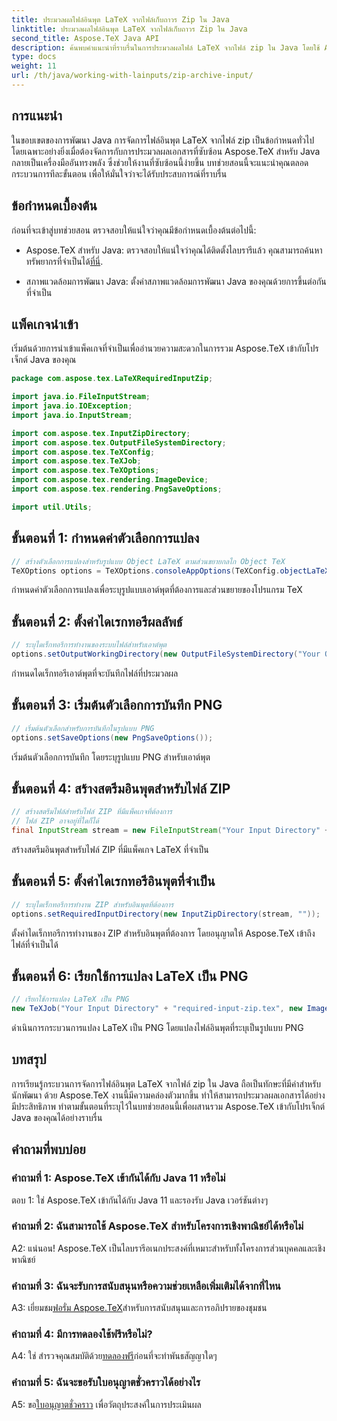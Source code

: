 ```yaml
---
title: ประมวลผลไฟล์อินพุต LaTeX จากไฟล์เก็บถาวร Zip ใน Java
linktitle: ประมวลผลไฟล์อินพุต LaTeX จากไฟล์เก็บถาวร Zip ใน Java
second_title: Aspose.TeX Java API
description: ค้นพบคำแนะนำที่ราบรื่นในการประมวลผลไฟล์ LaTeX จากไฟล์ zip ใน Java โดยใช้ Aspose.TeX เพิ่มความสามารถในการประมวลผลเอกสารของคุณได้อย่างง่ายดาย
type: docs
weight: 11
url: /th/java/working-with-lainputs/zip-archive-input/
---
```

## การแนะนำ

ในขอบเขตของการพัฒนา Java การจัดการไฟล์อินพุต LaTeX จากไฟล์ zip เป็นข้อกำหนดทั่วไป โดยเฉพาะอย่างยิ่งเมื่อต้องจัดการกับการประมวลผลเอกสารที่ซับซ้อน Aspose.TeX สำหรับ Java กลายเป็นเครื่องมืออันทรงพลัง ซึ่งช่วยให้งานที่ซับซ้อนนี้ง่ายขึ้น บทช่วยสอนนี้จะแนะนำคุณตลอดกระบวนการทีละขั้นตอน เพื่อให้มั่นใจว่าจะได้รับประสบการณ์ที่ราบรื่น

## ข้อกำหนดเบื้องต้น

ก่อนที่จะเข้าสู่บทช่วยสอน ตรวจสอบให้แน่ใจว่าคุณมีข้อกำหนดเบื้องต้นต่อไปนี้:

-  Aspose.TeX สำหรับ Java: ตรวจสอบให้แน่ใจว่าคุณได้ติดตั้งไลบรารีแล้ว คุณสามารถค้นหาทรัพยากรที่จำเป็นได้[ที่นี่](https://reference.aspose.com/tex/java/).

- สภาพแวดล้อมการพัฒนา Java: ตั้งค่าสภาพแวดล้อมการพัฒนา Java ของคุณด้วยการขึ้นต่อกันที่จำเป็น

## แพ็คเกจนำเข้า

เริ่มต้นด้วยการนำเข้าแพ็คเกจที่จำเป็นเพื่ออำนวยความสะดวกในการรวม Aspose.TeX เข้ากับโปรเจ็กต์ Java ของคุณ

```java
package com.aspose.tex.LaTeXRequiredInputZip;

import java.io.FileInputStream;
import java.io.IOException;
import java.io.InputStream;

import com.aspose.tex.InputZipDirectory;
import com.aspose.tex.OutputFileSystemDirectory;
import com.aspose.tex.TeXConfig;
import com.aspose.tex.TeXJob;
import com.aspose.tex.TeXOptions;
import com.aspose.tex.rendering.ImageDevice;
import com.aspose.tex.rendering.PngSaveOptions;

import util.Utils;
```

## ขั้นตอนที่ 1: กำหนดค่าตัวเลือกการแปลง

```java
// สร้างตัวเลือกการแปลงสำหรับรูปแบบ Object LaTeX ตามส่วนขยายกลไก Object TeX
TeXOptions options = TeXOptions.consoleAppOptions(TeXConfig.objectLaTeX());
```

กำหนดค่าตัวเลือกการแปลงเพื่อระบุรูปแบบเอาต์พุตที่ต้องการและส่วนขยายของโปรแกรม TeX

## ขั้นตอนที่ 2: ตั้งค่าไดเรกทอรีผลลัพธ์

```java
// ระบุไดเร็กทอรีการทำงานของระบบไฟล์สำหรับเอาต์พุต
options.setOutputWorkingDirectory(new OutputFileSystemDirectory("Your Output Directory"));
```

กำหนดไดเร็กทอรีเอาต์พุตที่จะบันทึกไฟล์ที่ประมวลผล

## ขั้นตอนที่ 3: เริ่มต้นตัวเลือกการบันทึก PNG

```java
// เริ่มต้นตัวเลือกสำหรับการบันทึกในรูปแบบ PNG
options.setSaveOptions(new PngSaveOptions());
```

เริ่มต้นตัวเลือกการบันทึก โดยระบุรูปแบบ PNG สำหรับเอาต์พุต

## ขั้นตอนที่ 4: สร้างสตรีมอินพุตสำหรับไฟล์ ZIP

```java
// สร้างสตรีมไฟล์สำหรับไฟล์ ZIP ที่มีแพ็คเกจที่ต้องการ
// ไฟล์ ZIP อาจอยู่ที่ใดก็ได้
final InputStream stream = new FileInputStream("Your Input Directory" + "packages\\pgfplots.zip");
```

สร้างสตรีมอินพุตสำหรับไฟล์ ZIP ที่มีแพ็คเกจ LaTeX ที่จำเป็น

## ขั้นตอนที่ 5: ตั้งค่าไดเรกทอรีอินพุตที่จำเป็น

```java
// ระบุไดเร็กทอรีการทำงาน ZIP สำหรับอินพุตที่ต้องการ
options.setRequiredInputDirectory(new InputZipDirectory(stream, ""));
```

ตั้งค่าไดเร็กทอรีการทำงานของ ZIP สำหรับอินพุตที่ต้องการ โดยอนุญาตให้ Aspose.TeX เข้าถึงไฟล์ที่จำเป็นได้

## ขั้นตอนที่ 6: เรียกใช้การแปลง LaTeX เป็น PNG

```java
// เรียกใช้การแปลง LaTeX เป็น PNG
new TeXJob("Your Input Directory" + "required-input-zip.tex", new ImageDevice(), options).run();
```

ดำเนินการกระบวนการแปลง LaTeX เป็น PNG โดยแปลงไฟล์อินพุตที่ระบุเป็นรูปแบบ PNG

## บทสรุป

การเรียนรู้กระบวนการจัดการไฟล์อินพุต LaTeX จากไฟล์ zip ใน Java ถือเป็นทักษะที่มีค่าสำหรับนักพัฒนา ด้วย Aspose.TeX งานนี้มีความคล่องตัวมากขึ้น ทำให้สามารถประมวลผลเอกสารได้อย่างมีประสิทธิภาพ ทำตามขั้นตอนที่ระบุไว้ในบทช่วยสอนนี้เพื่อผสานรวม Aspose.TeX เข้ากับโปรเจ็กต์ Java ของคุณได้อย่างราบรื่น

## คำถามที่พบบ่อย

### คำถามที่ 1: Aspose.TeX เข้ากันได้กับ Java 11 หรือไม่

ตอบ 1: ใช่ Aspose.TeX เข้ากันได้กับ Java 11 และรองรับ Java เวอร์ชันต่างๆ

### คำถามที่ 2: ฉันสามารถใช้ Aspose.TeX สำหรับโครงการเชิงพาณิชย์ได้หรือไม่

A2: แน่นอน! Aspose.TeX เป็นไลบรารีอเนกประสงค์ที่เหมาะสำหรับทั้งโครงการส่วนบุคคลและเชิงพาณิชย์

### คำถามที่ 3: ฉันจะรับการสนับสนุนหรือความช่วยเหลือเพิ่มเติมได้จากที่ไหน

 A3: เยี่ยมชม[ฟอรั่ม Aspose.TeX](https://forum.aspose.com/c/tex/47)สำหรับการสนับสนุนและการอภิปรายของชุมชน

### คำถามที่ 4: มีการทดลองใช้ฟรีหรือไม่?

 A4: ใช่ สำรวจคุณสมบัติด้วย[ทดลองฟรี](https://releases.aspose.com/)ก่อนที่จะทำพันธสัญญาใดๆ

### คำถามที่ 5: ฉันจะขอรับใบอนุญาตชั่วคราวได้อย่างไร

 A5: ขอ[ใบอนุญาตชั่วคราว](https://purchase.aspose.com/temporary-license/) เพื่อวัตถุประสงค์ในการประเมินผล